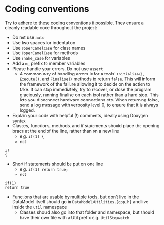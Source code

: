 # Coding conventions

Try to adhere to these coding conventions if possible. They ensure a cleanly
readable code throughout the project:

*   Do not use `auto`
*   Use two spaces for indentation
*   Use `UpperCamelCase` for class names
*   Use `UpperCamelCase` for methods
*   Use `snake_case` for variables
*   Add a `m_` prefix to member variables
*   Please handle your errors. Do not use `assert`
    * A common way of handling errors is for a tools' `Initialise()`, `Execute()`, and `Finalise()` methods to return `false`. This will inform the framework of the failure allowing it to decide on the action to take. It can stop immediately, try to recover, or close the program graciously, running finalise on each tool rather than a hard stop. This lets you disconnect hardware connections etc. When returning false, send a log message with verbosity level 0, to ensure that it is always logged.
*   Explain your code with helpful (!) comments, ideally using Doxygen syntax
*   Classes, functions, methods, and if statements should place the opening brace at the end of the line, rather than on a new line
    * e.g. `if(1) {`
    * not
```
if
{
```
*   Short if statements should be put on one line
    * e.g. `if(1) return true;`
    * not
```
if(1)
return true
```
*   Functions that are usable by multiple tools, but don't live in the DataModel itself should go in `DataModel/Utilities.{cpp,h}` and live inside the `util` namespace
    * Classes should also go into that folder and namespace, but should have their own file with a Util prefix e.g. `UtilStopwatch`
